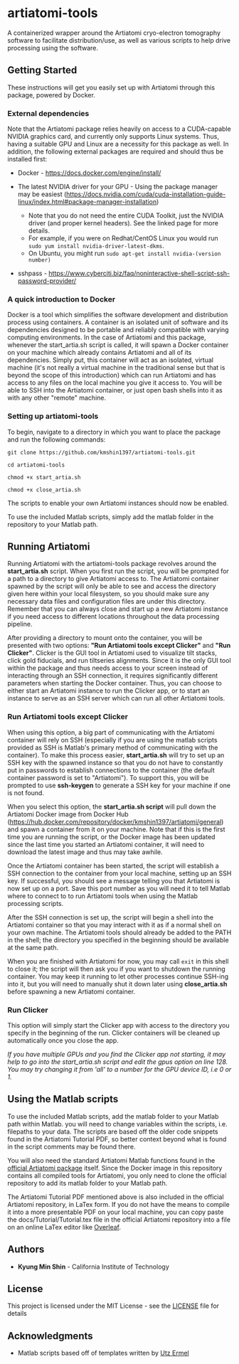 # artiatomi-tools
A containerized wrapper around the Artiatomi cryo-electron tomography software to facilitate distribution/use, as well as various scripts to help drive processing using the software.

## Getting Started

These instructions will get you easily set up with Artiatomi through this package, powered by Docker.

### External dependencies
Note that the Artiatomi package relies heavily on access to a CUDA-capable NVIDIA graphics card, and currently only supports Linux systems.
Thus, having a suitable GPU and Linux are a necessity for this package as well.
In addition, the following external packages are required and should thus be installed first:

* Docker - https://docs.docker.com/engine/install/

* The latest NVIDIA driver for your GPU - Using the package manager may be easiest (https://docs.nvidia.com/cuda/cuda-installation-guide-linux/index.html#package-manager-installation) 
	* Note that you do not need the entire CUDA Toolkit, just the NVIDIA driver (and proper kernel headers). See the linked page for more details. 
	* For example, if you were on Redhat/CentOS Linux you would run `sudo yum install nvidia-driver-latest-dkms`.
	* On Ubuntu, you might run `sudo apt-get install nvidia-(version number)`

* sshpass - https://www.cyberciti.biz/faq/noninteractive-shell-script-ssh-password-provider/

### A quick introduction to Docker

Docker is a tool which simplifies the software development and distribution process using containers. A container is an isolated unit of software and its dependencies designed to be portable and reliably compatible with varying computing environments. In the case of Artiatomi and this package, whenever the start_artia.sh script is called, it will spawn a Docker container on your machine which already contains Artiatomi and all of its dependencies. Simply put, this container will act as an isolated, virtual machine (it's not really a virtual machine in the traditional sense but that is beyond the scope of this introduction) which can run Artiatomi and has access to any files on the local machine you give it access to. You will be able to SSH into the Artiatomi container, or just open bash shells into it as with any other "remote" machine.

### Setting up artiatomi-tools

To begin, navigate to a directory in which you want to place the package and run the following commands:

```
git clone https://github.com/kmshin1397/artiatomi-tools.git

cd artiatomi-tools

chmod +x start_artia.sh

chmod +x close_artia.sh
```
The scripts to enable your own Artiatomi instances should now be enabled.

To use the included Matlab scripts, simply add the matlab folder in the repository to your Matlab path.



## Running Artiatomi

Running Artiatomi with the artiatomi-tools package revolves around the **start_artia.sh** script. When you first run the script, you will be prompted for a path to a directory to give Artiatomi access to. The Artiatomi container spawned by the script will only be able to see and access the directory given here within your local filesystem, so you should make sure any necessary data files and configuration files are under this directory. Remember that you can always close and start up a new Artiatomi instance if you need access to different locations throughout the data processing pipeline.

After providing a directory to mount onto the container, you will be presented with two options: **"Run Artiatomi tools except Clicker"** and **"Run Clicker"**. Clicker is the GUI tool in Artiatomi used to visualize tilt stacks, click gold fiducials, and run tiltseries alignments. Since it is the only GUI tool within the package and thus needs access to your screen instead of interacting through an SSH connection, it requires significantly different parameters when starting the Docker container. Thus, you can choose to either start an Artiatomi instance to run the Clicker app, or to start an instance to serve as an SSH server which can run all other Artiatomi tools.

### Run Artiatomi tools except Clicker

When using this option, a big part of communicating with the Artiatomi container will rely on SSH (especially if you are using the matlab scripts provided as SSH is Matlab's primary method of communicating with the container). To make this process easier, **start_artia.sh** will try to set up an SSH key with the spawned instance so that you do not have to constantly put in passwords to establish connections to the container (the default container password is set to "Artiatomi"). To support this, you will be prompted to use **ssh-keygen** to generate a SSH key for your machine if one is not found.

When you select this option, the **start_artia.sh script** will pull down the Artiatomi Docker image from Docker Hub (https://hub.docker.com/repository/docker/kmshin1397/artiatomi/general) and spawn a container from it on your machine. Note that if this is the first time you are running the script, or the Docker image has been updated since the last time you started an Artiatomi container, it will need to download the latest image and thus may take awhile.  

Once the Artiatomi container has been started, the script will establish a SSH connection to the container from your local machine, setting up an SSH key. If successful, you should see a message telling you that Artiatomi is now set up on a port. Save this port number as you will need it to tell Matlab where to connect to to run Artiatomi tools when using the Matlab processing scripts.

After the SSH connection is set up, the script will begin a shell into the Artiatomi container so that you may interact with it as if a normal shell on your own machine. The Artiatomi tools should already be added to the PATH in the shell; the directory you specified in the beginning should be available at the same path.

When you are finished with Artiatomi for now, you may call `exit` in this shell to close it; the script will then ask you if you want to shutdown the running container. You may keep it running to let other processes continue SSH-ing into it, but you will need to manually shut it down later using **close_artia.sh** before spawning a new Artiatomi container.

### Run Clicker

This option will simply start the Clicker app with access to the directory you specify in the beginning of the run. Clicker containers will be cleaned up automatically once you close the app. 

*If you have multiple GPUs and you find the Clicker app not starting, it may help to go into the start_artia.sh script and edit the gpus option on line 128. You may try changing it from 'all' to a number for the GPU device ID, i.e 0 or 1.*

## Using the Matlab scripts

To use the included Matlab scripts, add the matlab folder to your Matlab path within Matlab. you will need to change variables within the scripts, i.e. filepaths to your data. The scripts are based off the older code snippets found in the Artiatomi Tutorial PDF, so better context beyond what is found in the script comments may be found there. 

You will also need the standard Artiatomi Matlab functions found in the [official Artiatomi package](https://github.com/uermel/Artiatomi) itself. Since the Docker image in this repository contains all compiled tools for Artiatomi, you only need to clone the official repository to add its matlab folder to your Matlab path. 

The Artiatomi Tutorial PDF mentioned above is also included in the official Artiatomi repository, in LaTex form. If you do not have the means to compile it into a more presentable PDF on your local machine, you can copy paste the docs/Tutorial/Tutorial.tex file in the official Artiatomi repository into a file on an online LaTex editor like [Overleaf](https://www.overleaf.com/).

## Authors

* **Kyung Min Shin** - California Institute of Technology

## License

This project is licensed under the MIT License - see the [LICENSE](LICENSE) file for details

## Acknowledgments

* Matlab scripts based off of templates written by [Utz Ermel](https://github.com/uermel)
